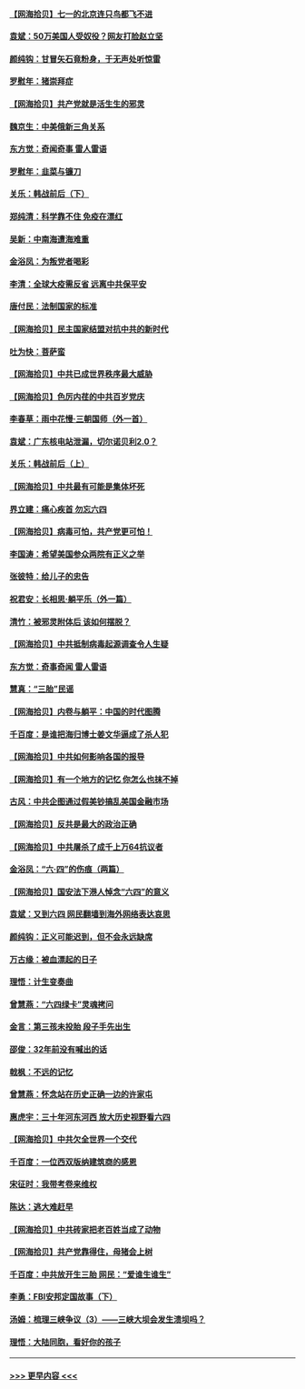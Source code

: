 #### [【网海拾贝】七一的北京连只鸟都飞不进](../pages/nsc993/n13041377.md?t=06241352) 
#### [袁斌：50万美国人受奴役？网友打脸赵立坚](../pages/nsc993/n13041330.md?t=06241352) 
#### [颜纯钩：甘冒矢石竟粉身，于无声处听惊雷](../pages/nsc993/n13041140.md?t=06241352) 
#### [罗慰年：猪崇拜症](../pages/nsc993/n13041071.md?t=06241352) 
#### [【网海拾贝】共产党就是活生生的邪灵](../pages/nsc993/n13036627.md?t=06241352) 
#### [魏京生：中美俄新三角关系](../pages/nsc993/n13035986.md?t=06241352) 
#### [东方觉：奇闻奇事 雷人雷语](../pages/nsc993/n13035878.md?t=06241352) 
#### [罗慰年：韭菜与镰刀](../pages/nsc993/n13034374.md?t=06241352) 
#### [关乐：韩战前后（下）](../pages/nsc993/n13034113.md?t=06241352) 
#### [郑纯清：科学靠不住 免疫在漂红](../pages/nsc993/n13034093.md?t=06241352) 
#### [吴新：中南海遭海难重](../pages/nsc993/n13034084.md?t=06241352) 
#### [金浴凤：为叛党者喝彩](../pages/nsc993/n13034058.md?t=06241352) 
#### [李清：全球大疫需反省 远离中共保平安](../pages/nsc993/n13033784.md?t=06241352) 
#### [唐付民：法制国家的标准](../pages/nsc993/n13032944.md?t=06241352) 
#### [【网海拾贝】民主国家结盟对抗中共的新时代](../pages/nsc993/n13031717.md?t=06241352) 
#### [吐为快：菩萨蛮](../pages/nsc993/n13030033.md?t=06241352) 
#### [【网海拾贝】中共已成世界秩序最大威胁](../pages/nsc993/n13028138.md?t=06241352) 
#### [【网海拾贝】色厉内荏的中共百岁党庆](../pages/nsc993/n13025582.md?t=06241352) 
#### [李春草：雨中花慢‧三朝国师（外一首）](../pages/nsc993/n13025567.md?t=06241352) 
#### [袁斌：广东核电站泄漏，切尔诺贝利2.0？](../pages/nsc993/n13025475.md?t=06241352) 
#### [关乐：韩战前后（上）](../pages/nsc993/n13025387.md?t=06241352) 
#### [【网海拾贝】中共最有可能是集体坏死](../pages/nsc993/n13023101.md?t=06241352) 
#### [界立建：痛心疾首 勿忘六四](../pages/nsc993/n13022339.md?t=06241352) 
#### [【网海拾贝】病毒可怕，共产党更可怕！](../pages/nsc993/n13020728.md?t=06241352) 
#### [李国涛：希望美国参众两院有正义之举](../pages/nsc993/n13020674.md?t=06241352) 
#### [张彼特：给儿子的忠告](../pages/nsc993/n13018934.md?t=06241352) 
#### [祝君安：长相思‧躺平乐（外一篇）](../pages/nsc993/n13018923.md?t=06241352) 
#### [清竹：被邪灵附体后 该如何摆脱？](../pages/nsc993/n13018877.md?t=06241352) 
#### [【网海拾贝】中共抵制病毒起源调查令人生疑](../pages/nsc993/n13017785.md?t=06241352) 
#### [东方觉：奇事奇闻 雷人雷语](../pages/nsc993/n13017577.md?t=06241352) 
#### [慧真：“三胎”民谣](../pages/nsc993/n13017394.md?t=06241352) 
#### [【网海拾贝】内卷与躺平：中国的时代图腾](../pages/nsc993/n13016128.md?t=06241352) 
#### [千百度：是谁把海归博士姜文华逼成了杀人犯](../pages/nsc993/n13015218.md?t=06241352) 
#### [【网海拾贝】中共如何影响各国的报导](../pages/nsc993/n13012599.md?t=06241352) 
#### [【网海拾贝】有一个地方的记忆 你怎么也抹不掉](../pages/nsc993/n13009802.md?t=06241352) 
#### [古风：中共企图通过假美钞搞乱美国金融市场](../pages/nsc993/n13009626.md?t=06241352) 
#### [【网海拾贝】反共是最大的政治正确](../pages/nsc993/n13007051.md?t=06241352) 
#### [【网海拾贝】中共屠杀了成千上万64抗议者](../pages/nsc993/n13002713.md?t=06241352) 
#### [金浴凤：“六·四”的伤痕（两篇）](../pages/nsc993/n13001719.md?t=06241352) 
#### [【网海拾贝】国安法下港人悼念“六四”的意义](../pages/nsc993/n13001039.md?t=06241352) 
#### [袁斌：又到六四 网民翻墙到海外网络表达哀思](../pages/nsc993/n13000995.md?t=06241352) 
#### [颜纯钩：正义可能迟到，但不会永远缺席](../pages/nsc993/n13000920.md?t=06241352) 
#### [万古缘：被血漂起的日子](../pages/nsc993/n13000914.md?t=06241352) 
#### [理悟：计生变奏曲](../pages/nsc993/n13000414.md?t=06241352) 
#### [曾慧燕：“六四绿卡”灵魂拷问](../pages/nsc993/n13000277.md?t=06241352) 
#### [金言：第三孩未投胎 段子手先出生](../pages/nsc993/n13000215.md?t=06241352) 
#### [邵俊：32年前没有喊出的话](../pages/nsc993/n13000181.md?t=06241352) 
#### [戟枫：不远的记忆](../pages/nsc993/n13000121.md?t=06241352) 
#### [曾慧燕：怀念站在历史正确一边的许家屯](../pages/nsc993/n13000073.md?t=06241352) 
#### [惠虎宇：三十年河东河西 放大历史视野看六四](../pages/nsc993/n13000018.md?t=06241352) 
#### [【网海拾贝】中共欠全世界一个交代](../pages/nsc993/n12998706.md?t=06241352) 
#### [千百度：一位西双版纳建筑商的感恩](../pages/nsc993/n12998487.md?t=06241352) 
#### [宋征时：我带考卷来维权](../pages/nsc993/n12994088.md?t=06241352) 
#### [陈达：逃大难赶早](../pages/nsc993/n12993569.md?t=06241352) 
#### [【网海拾贝】中共砖家把老百姓当成了动物](../pages/nsc993/n12993483.md?t=06241352) 
#### [【网海拾贝】共产党靠得住，母猪会上树](../pages/nsc993/n12990730.md?t=06241352) 
#### [千百度：中共放开生三胎 网民：“爱谁生谁生”](../pages/nsc993/n12990644.md?t=06241352) 
#### [李勇：FBI安邦定国故事（下）](../pages/nsc993/n12987854.md?t=06241352) 
#### [汤姆：梳理三峡争议（3）——三峡大坝会发生溃坝吗？](../pages/nsc993/n12989806.md?t=06241352) 
#### [理悟：大陆同胞，看好你的孩子](../pages/nsc993/n12989778.md?t=06241352) 

----
#### [ >>> 更早内容 <<< ](../indexes/nsc993-earlier.md)
